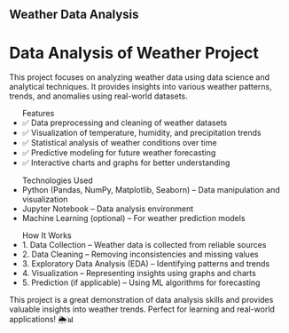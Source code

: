 ## Weather Data Analysis 
<h1>Data Analysis of Weather Project</h1>

<p>This project focuses on analyzing weather data using data science and analytical techniques. It provides insights into various weather patterns, trends, and anomalies using real-world datasets.</p>

<ul>Features
<li>✅ Data preprocessing and cleaning of weather datasets</li>
<li>✅ Visualization of temperature, humidity, and precipitation trends</li>
<li>✅ Statistical analysis of weather conditions over time</li>
<li>✅ Predictive modeling for future weather forecasting</li>
<li>✅ Interactive charts and graphs for better understanding</li>
</ul>

<ul>Technologies Used
<li>Python (Pandas, NumPy, Matplotlib, Seaborn) – Data manipulation and visualization</li>
<li>Jupyter Notebook – Data analysis environment</li>
<li>Machine Learning (optional) – For weather prediction models</li>
</ul>

<ul>How It Works
<li>1. Data Collection – Weather data is collected from reliable sources</li>
<li>2. Data Cleaning – Removing inconsistencies and missing values</li>
<li>3. Exploratory Data Analysis (EDA) – Identifying patterns and trends</li>
<li>4. Visualization – Representing insights using graphs and charts</li>
<li>5. Prediction (if applicable) – Using ML algorithms for forecasting</li>
</ul>


<p>This project is a great demonstration of data analysis skills and provides valuable insights into weather trends. Perfect for learning and real-world applications! 🌦📊</p>
